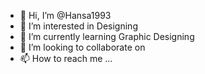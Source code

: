 - 👋 Hi, I’m @Hansa1993
- 👀 I’m interested in Designing
- 🌱 I’m currently learning Graphic Designing
- 💞️ I’m looking to collaborate on 
- 📫 How to reach me ...

<!---
Hansa1993/Hansa1993 is a ✨ special ✨ repository because its `README.md` (this file) appears on your GitHub profile.
You can click the Preview link to take a look at your changes.
--->
